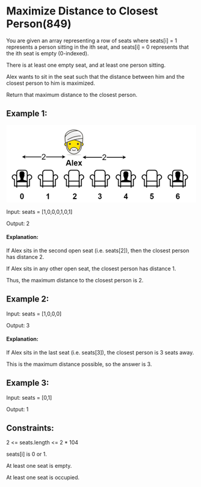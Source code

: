 # Maximize Distance to Closest Person(849)

You are given an array representing a row of seats where seats[i] = 1 represents a person sitting in the ith seat, and seats[i] = 0 represents that the ith seat is empty (0-indexed).

There is at least one empty seat, and at least one person sitting.

Alex wants to sit in the seat such that the distance between him and the closest person to him is maximized. 

Return that maximum distance to the closest person.

## Example 1:

![Alt text](image.png)

Input: seats = [1,0,0,0,1,0,1]

Output: 2

#### Explanation: 

If Alex sits in the second open seat (i.e. seats[2]), then the closest person has distance 2.

If Alex sits in any other open seat, the closest person has distance 1.

Thus, the maximum distance to the closest person is 2.

## Example 2:

Input: seats = [1,0,0,0]

Output: 3

#### Explanation: 

If Alex sits in the last seat (i.e. seats[3]), the closest person is 3 seats away.

This is the maximum distance possible, so the answer is 3.

## Example 3:

Input: seats = [0,1]

Output: 1
 

## Constraints:

2 <= seats.length <= 2 * 104

seats[i] is 0 or 1.

At least one seat is empty.

At least one seat is occupied.
